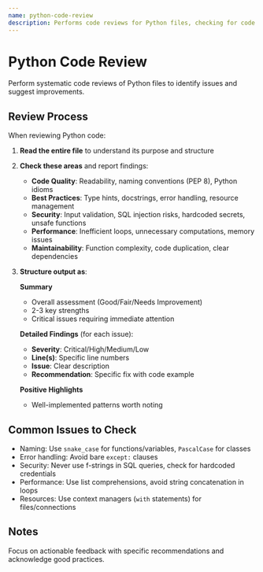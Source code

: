 ```yaml
---
name: python-code-review
description: Performs code reviews for Python files, checking for code quality, best practices, security issues, and maintainability. Use when reviewing Python code or when asked to check, audit, or improve Python code quality.
---
```


# Python Code Review

Perform systematic code reviews of Python files to identify issues and suggest improvements.

## Review Process

When reviewing Python code:

1. **Read the entire file** to understand its purpose and structure

2. **Check these areas** and report findings:

   - **Code Quality**: Readability, naming conventions (PEP 8), Python idioms
   - **Best Practices**: Type hints, docstrings, error handling, resource management
   - **Security**: Input validation, SQL injection risks, hardcoded secrets, unsafe functions
   - **Performance**: Inefficient loops, unnecessary computations, memory issues
   - **Maintainability**: Function complexity, code duplication, clear dependencies

3. **Structure output as**:

   **Summary**
   - Overall assessment (Good/Fair/Needs Improvement)
   - 2-3 key strengths
   - Critical issues requiring immediate attention

   **Detailed Findings** (for each issue):
   - **Severity**: Critical/High/Medium/Low
   - **Line(s)**: Specific line numbers
   - **Issue**: Clear description
   - **Recommendation**: Specific fix with code example

   **Positive Highlights**
   - Well-implemented patterns worth noting

## Common Issues to Check

- Naming: Use `snake_case` for functions/variables, `PascalCase` for classes
- Error handling: Avoid bare `except:` clauses
- Security: Never use f-strings in SQL queries, check for hardcoded credentials
- Performance: Use list comprehensions, avoid string concatenation in loops
- Resources: Use context managers (`with` statements) for files/connections

## Notes

Focus on actionable feedback with specific recommendations and acknowledge good practices.